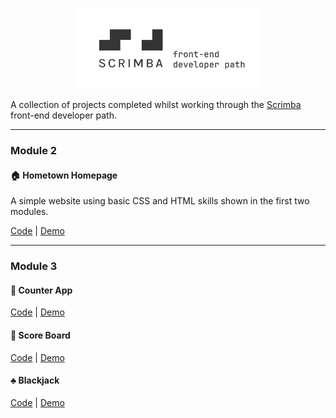 <p align="center"><img src="./assets/header.png" alt="reb84-the-odin-project" width="300"/></p>

A collection of projects completed whilst working through the [Scrimba](https://scrimba.com) front-end developer path.

---

### Module 2
#### 🏠 **Hometown Homepage**
A simple website using basic CSS and HTML skills shown in the first two modules.

[Code](./01-hometown-homepage) | [Demo](https://hometown-homepage-alpha.vercel.app/)

---

### Module 3
#### 🐸 **Counter App**
[Code](./02-counter-app) | [Demo](https://froggy-counter.vercel.app/)

#### 🏀 **Score Board**
[Code](./03-score-board) | [Demo](https://score-board-psi.vercel.app/)

#### ♣️ **Blackjack**
[Code](./04-blackjack) | [Demo](https://blackjack-five-rust.vercel.app/)